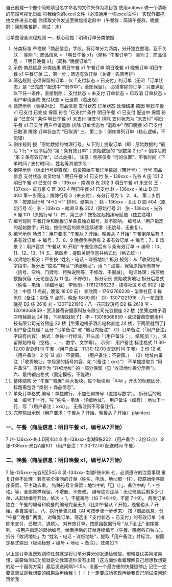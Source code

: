 自己创建一个像个简短项目名字命名的文件夹作为项目包
使用autowx
做一个清晰的前端可视化页面
将我给你的excel文件（必须通用一切excel文件）
实现外部拖拽文件进去功能
你读取文件发送至微信指定群中（午餐群：简知午餐群，晚餐群：简知晚餐群，测试：末）

订单整理全流程规则
一、核心前提：明确订单分类依据
1. 分类标准
严格按「商品信息」字段，将订单分为两类，分开独立整理，互不关联：
类别 1：商品信息 = 「明日午餐 x1」（简称 “午餐订单”）
类别 2：商品信息 = 「明日晚餐 x1」（简称 “晚餐订单”）
2. 示例
商品信息	分类结果
明日午餐 x1	午餐订单
明日晚餐 x1	晚餐订单
明日午餐 x1	午餐订单
二、第一步：筛选有效订单（关键！先筛再排）
3. 筛选规则
必须保留的订单：仅「支付状态 = 已支付」的订单（无论「订单状态」是 “已完成”“配送中”“制作中”，全部保留）。
必须排除的订单：只要满足以下任一条件，直接剔除：
支付状态 = 未支付
订单状态 = 已取消
订单状态 = 用户申请退款
支付状态 = 已退款（若出现）
4. 筛选示例（表格对比）
商品信息	支付状态	订单状态	处理结果	原因
明日午餐 x1	已支付	已完成	保留	符合 “已支付” 条件
明日午餐 x1	已支付	配送中	保留	符合 “已支付” 条件
明日午餐 x1	未支付	待支付	排除	支付状态为 “未支付”
明日午餐 x1	已支付	用户申请退款	排除	订单状态为 “退款中”
明日晚餐 x1	已支付	已取消	排除	订单状态为 “已取消”
三、第二步：倒序排列订单（核心逻辑，不能错）
5. 倒序规则
按「原始数据的物理行号」从下到上提取订单（即：原始数据的 “最后 1 行”→ 倒序后的 “第 1 条有效订单”；原始数据的 “倒数第 2 行”→ 倒序后的 “第 2 条有效订单”，以此类推）。
注意：倒序仅看 “行的位置”，不看时间（下单时间 / 支付时间）、姓名等其他字段！
6. 倒序示例（标出行号更直观）
假设原始午餐订单数据（带行号）：
行号	商品信息	支付状态	收货地址
1	明日午餐 x1	已支付	张 - 138xxx - 光谷 A 座 101
2	明日午餐 x1	已支付	李 - 139xxx - 南湖 B 栋 202
3	明日午餐 x1	未支付	王 - 137xxx - 卓刀泉 C 区 303
4	明日午餐 x1	已支付	赵 - 136xxx - 关山 D 园 404
第一步筛选：排除行号 3（未支付），有效行号为 1、2、4。
第二步倒序：按原始行号 “4→2→1” 排列，结果为：
赵 - 136xxx - 关山 D 园 404（原始行号 4）
李 - 139xxx - 南湖 B 栋 202（原始行号 2）
张 - 138xxx - 光谷 A 座 101（原始行号 1）
四、第三步：按指定起始编号赋值（独立递增）
7. 编号规则
午餐订单和晚餐订单各自独立编号，互不影响。
编号从「用户指定的起始数字」开始，按倒序后的顺序连续递增（无跳号、无重复）。
8. 编号示例
场景 1：用户要求 “午餐从 7 开始，晚餐从 7 开始”
午餐倒序后有 3 条有效订单 → 编号：7、8、9
晚餐倒序后有 2 条有效订单 → 编号：7、8
场景 2：用户要求 “午餐从 10 开始”
午餐倒序后有 5 条有效订单 → 编号：10、11、12、13、14
五、第四步：提取关键信息并格式化（格式统一）
9. 收货地址拆分：严格按 “姓名 - 电话 - 详细地址” 拆分
规则：从「收货地址」字段中，拆分出 “姓名”“电话”“详细地址”，用 “-” 连接，保留原始所有符号（括号、空格、门牌号、特殊说明等，不修改、不删减）。
电话处理：按原始数据保留（无论是否为 11 位，不修改）。
拆分示例
原始收货地址	拆分后格式（姓名 - 电话 - 详细地址）
李欣雨 - 17612766239 - 柒零社区 6 栋 602（备注：中饭 11 点前，晚饭 18:00 前）	李欣雨 - 17612766239 - 柒零社区 6 栋 602（备注：中饭 11 点前，晚饭 18:00 前）
刘 - 13071221916 - 八一花园玫瑰苑 D2 栋 2618	刘 - 13071221916 - 八一花园玫瑰苑 D2 栋 2618
李 - 13018068859 - 武汉馨蓓安健康科技有限公司光谷银座 22 楼【坐旁边橘子酒店电梯直达 24 楼，下两层就到了】	李 - 13018068859 - 武汉馨蓓安健康科技有限公司光谷银座 22 楼【坐旁边橘子酒店电梯直达 24 楼，下两层就到了】
10. 用户备注处理：区分 “订单备注” 和 “地址内备注”
（1）订单备注（「用户备注」字段有内容）
格式：单独一行标注，开头加「（用户备注：」，结尾加「）」，保留原始符号（空格、.、-、数字、文字等）。
示例：
用户备注	标注格式
11.30-12.00 配送时间 午餐	（用户备注：11.30-12.00 配送时间 午餐）
2 份 12 点	（用户备注：2 份 12 点）
不要蒜。	（用户备注：不要蒜。）
（2）地址内备注（「收货地址」字段里的括号内容，如 “（备注：xxx）”）
不单独提取为 “用户备注”，直接作为 “详细地址” 的一部分保留（见 “收货地址拆分示例”）。
六、最终输出格式（固定模板，不能改）
11. 整体结构
分 “午餐”“晚餐” 两大板块，每个板块用「### 」开头的标题区分，标题需包含 “类别 + 商品信息”。
12. 单条订单格式
编号：单独成行，不加任何符号（直接写数字）。
拆分后的地址：编号下一行，写 “姓名 - 电话 - 详细地址”。
用户备注（如有）：地址下一行，写「（用户备注：xxx）」。
无备注则不写备注行。
13. 完整输出示例（用户要求：午餐从 7 开始，晚餐从 7 开始）
plaintext
### 一、午餐（商品信息：明日午餐 x1，编号从7开始）
7
赵-136xxx-关山D园404
8
李-139xxx-南湖B栋202
（用户备注：2份12点）
9
张-138xxx-光谷A座101
（用户备注：11.30-12.00 配送时间 午餐）

### 二、晚餐（商品信息：明日晚餐 x1，编号从7开始）
7
陈-135xxx-光谷E区505
8
吴-134xxx-南湖F栋606
七、必须遵守的注意事项
重复订单不处理：若有完全相同的订单（姓名、电话、地址都一样），按原始倒序顺序保留，不主动去重。
特殊符号全保留：地址中的「【】（）」、备注中的「. - 空格」等，全部原样保留，不增删、不修改。
编号绝对连续：无论筛选后剩多少订单，从起始编号开始，依次 + 1，不能跳号（如 7→8→9，不能 7→9）。
两类订单独立：午餐的编号和晚餐的编号完全无关（比如午餐从 7 开始，晚餐也从 7 开始，各自递增）。
八、执行步骤总结（AI 可按步骤一步步来）
按「商品信息」分 “午餐”“晚餐” 两类。
对每类订单，筛选出「支付状态 = 已支付」的有效订单（排除未支付、已取消、退款）。
对有效订单，按原始数据行号 “从下到上” 倒序排列。
按用户指定的起始编号，给倒序后的订单连续编号（午餐、晚餐各自独立）。
拆分「收货地址」为 “姓名 - 电话 - 详细地址”，提取「用户备注」并标注。
按固定格式输出（板块标题 + 编号 + 地址 + 备注）。效果如下







以上是订单发送规则你任务就是将订单分类分别发送给微信，前端要优美简洁易懂，需要做测试功能就是让我知道你没有出错（这方面你看着理解自己想想我想要的给一个最优方案）最后发送间隔1-1.5s，设置一个最方便的快捷键停止
记住一定要做测试是我想要的结果后再给我！！！！一定要成功实现再给我自己测试没问题再给我
